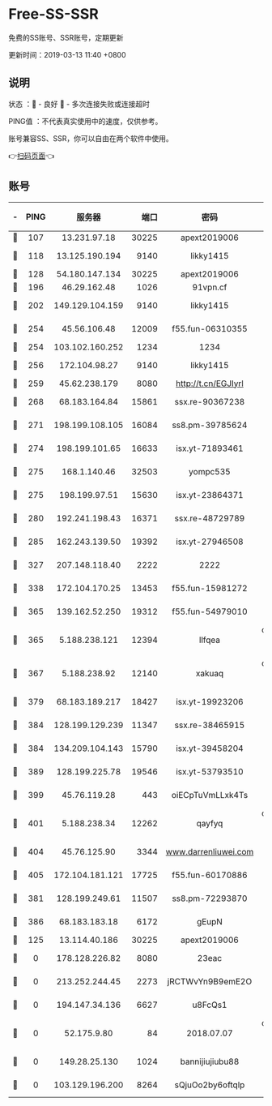 # Free-SS-SSR

免费的SS账号、SSR账号，定期更新

更新时间：2019-03-13 11:40 +0800

## 说明

状态     ：🙂 - 良好 🙁 - 多次连接失败或连接超时

PING值   ：不代表真实使用中的速度，仅供参考。

账号兼容SS、SSR，你可以自由在两个软件中使用。

👉[扫码页面](https://liesauer.github.io/Free-SS-SSR/)👈

## 账号

|-|PING|服务器|端口|密码|加密方式|区域|
|:----:|:----:|:-----:|-----:|:----:|:----:|:----:|
|🙂|107|13.231.97.18|30225|apext2019006|chacha20|JP|
|🙂|118|13.125.190.194|9140|likky1415|aes-256-cfb|KR|
|🙂|128|54.180.147.134|30225|apext2019006|chacha20|KR|
|🙂|196|46.29.162.48|1026|91vpn.cf|rc4-md5|RU|
|🙂|202|149.129.104.159|9140|likky1415|aes-256-cfb|HK|
|🙂|254|45.56.106.48|12009|f55.fun-06310355|aes-256-cfb|US|
|🙂|254|103.102.160.252|1234|1234|rc4-md5|JP|
|🙂|256|172.104.98.27|9140|likky1415|aes-256-cfb|JP|
|🙂|259|45.62.238.179|8080|http://t.cn/EGJIyrl|rc4-md5|CA|
|🙂|268|68.183.164.84|15861|ssx.re-90367238|aes-256-cfb|US|
|🙂|271|198.199.108.105|16084|ss8.pm-39785624|aes-256-cfb|US|
|🙂|274|198.199.101.65|16633|isx.yt-71893461|aes-256-cfb|US|
|🙂|275|168.1.140.46|32503|yompc535|aes-256-cfb|AU|
|🙂|275|198.199.97.51|15630|isx.yt-23864371|aes-256-cfb|US|
|🙂|280|192.241.198.43|16371|ssx.re-48729789|aes-256-cfb|US|
|🙂|285|162.243.139.50|19392|isx.yt-27946508|aes-256-cfb|US|
|🙂|327|207.148.118.40|2222|2222|aes-256-cfb|SG|
|🙂|338|172.104.170.25|13453|f55.fun-15981272|aes-256-cfb|SG|
|🙂|365|139.162.52.250|19312|f55.fun-54979010|aes-256-cfb|SG|
|🙂|365|5.188.238.121|12394|llfqea|chacha20-ietf-poly1305|BR|
|🙂|367|5.188.238.92|12140|xakuaq|chacha20-ietf-poly1305|BR|
|🙂|379|68.183.189.217|18427|isx.yt-19923206|aes-256-cfb|SG|
|🙂|384|128.199.129.239|11347|ssx.re-38465915|aes-256-cfb|SG|
|🙂|384|134.209.104.143|15790|isx.yt-39458204|aes-256-cfb|SG|
|🙂|389|128.199.225.78|19546|isx.yt-53793510|aes-256-cfb|SG|
|🙂|399|45.76.119.28|443|oiECpTuVmLLxk4Ts|aes-256-cfb|AU|
|🙂|401|5.188.238.34|12262|qayfyq|chacha20-ietf-poly1305|BR|
|🙂|404|45.76.125.90|3344|www.darrenliuwei.com|aes-256-cfb|AU|
|🙂|405|172.104.181.121|17725|f55.fun-60170886|aes-256-cfb|SG|
|🙂|381|128.199.249.61|11507|ss8.pm-72293870|aes-256-cfb|SG|
|🙂|386|68.183.183.18|6172|gEupN|aes-256-cfb|SG|
|🙁|125|13.114.40.186|30225|apext2019006|chacha20|JP|
|🙁|0|178.128.226.82|8080|23eac|aes-256-cfb|CA|
|🙁|0|213.252.244.45|2273|jRCTWvYn9B9emE2O|aes-256-cfb|LT|
|🙁|0|194.147.34.136|6627|u8FcQs1|aes-256-cfb|RU|
|🙁|0|52.175.9.80|84|2018.07.07|chacha20-ietf-poly1305|HK|
|🙁|0|149.28.25.130|1024|bannijiujiubu88|aes-256-cfb|JP|
|🙁|0|103.129.196.200|8264|sQjuOo2by6oftqlp|aes-256-cfb|US|

